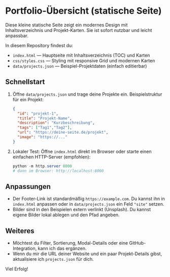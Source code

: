 # Portfolio-Übersicht (statische Seite)

Diese kleine statische Seite zeigt ein modernes Design mit Inhaltsverzeichnis und Projekt-Karten. Sie ist sofort nutzbar und leicht anpassbar.

In diesem Repository findest du:

- `index.html` — Hauptseite mit Inhaltsverzeichnis (TOC) und Karten
- `css/styles.css` — Styling mit responsive Grid und modernen Karten
- `data/projects.json` — Beispiel-Projektdaten (einfach editierbar)

## Schnellstart

1. Öffne `data/projects.json` und trage deine Projekte ein. Beispielstruktur für ein Projekt:

   ```json
   {
     "id": "projekt-1",
     "title": "Projekt-Name",
     "description": "Kurzbeschreibung",
     "tags": ["Tag1","Tag2"],
     "url": "https://deine-seite.de/projekt",
     "image": "https://..."
   }
   ```

2. Lokaler Test: Öffne `index.html` direkt im Browser oder starte einen einfachen HTTP-Server (empfohlen):

   ```powershell
   python -m http.server 8000
   # dann im Browser: http://localhost:8000
   ```

## Anpassungen

- Der Footer-Link ist standardmäßig `https://example.com`. Du kannst ihn in `index.html` anpassen oder in `data/projects.json` ein Feld `"site"` setzen.
- Bilder sind in den Beispielen extern verlinkt (Unsplash). Du kannst eigene Bilder lokal ablegen und den Pfad angeben.

## Weiteres

- Möchtest du Filter, Sortierung, Modal-Details oder eine GitHub-Integration, kann ich das ergänzen.
- Wenn du mir die URL deiner Website und ein paar Projekt-Details gibst, aktualisiere ich `projects.json` für dich.

Viel Erfolg!
